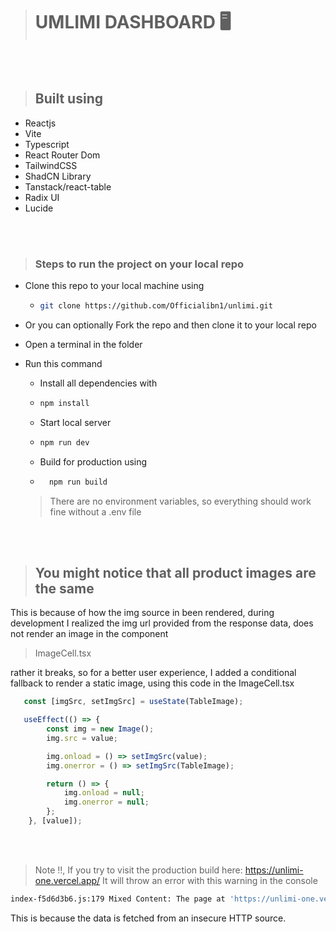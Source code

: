 > # UMLIMI DASHBOARD 🖥️

<br /><br />
> ## Built using 
* Reactjs
* Vite
* Typescript
* React Router Dom
* TailwindCSS
* ShadCN Library
* Tanstack/react-table
* Radix UI
* Lucide


<br /><br />
> ### Steps to run the project on your local repo
* Clone this repo to your local machine using
  * ```bash
    git clone https://github.com/Officialibn1/unlimi.git
    ``` 
* Or you can optionally Fork the repo and then clone it to your local repo
* Open a terminal in the folder
* Run this command
  * Install all dependencies with
  * ```bash
    npm install
    ```
  * Start local server
  * ```bash
    npm run dev
    ```
  * Build for production using
  * ```bash
      npm run build
    ```

  > There are no environment variables, so everything should work fine without a .env file

<br /><br />
> ## You might notice that all product images are the same
This is because of how the img source in been rendered, during development 
I realized the img url provided from the response data, does not render an image in the component 
> ImageCell.tsx

rather it breaks, so for a better user experience, I added a conditional fallback
to render a static image, using this code in the ImageCell.tsx
```typescript
   const [imgSrc, setImgSrc] = useState(TableImage);

   useEffect(() => {
		const img = new Image();
		img.src = value;

		img.onload = () => setImgSrc(value);
		img.onerror = () => setImgSrc(TableImage);

		return () => {
			img.onload = null;
			img.onerror = null;
		};
	}, [value]);
```

<br /><br />
> Note ‼️, If you try to visit the production build here: 
https://unlimi-one.vercel.app/
It will throw an error with this warning in the console
```bash
index-f5d6d3b6.js:179 Mixed Content: The page at 'https://unlimi-one.vercel.app/' was loaded over HTTPS, but requested an insecure resource 'http://3.88.1.181:8000/products/public/catalog?supplier=FragranceX'. This request has been blocked; the content must be served over HTTPS.
```
This is because the data is fetched from an insecure HTTP source.

    

